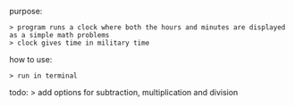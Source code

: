 purpose:

	> program runs a clock where both the hours and minutes are displayed as a simple math problems
	> clock gives time in military time
how to use:
	
	> run in terminal

todo: 
	> add options for subtraction, multiplication and division
